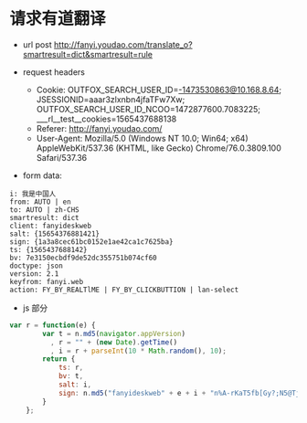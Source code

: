 # 请求有道翻译
* url
post http://fanyi.youdao.com/translate_o?smartresult=dict&smartresult=rule

* request headers
    * Cookie: OUTFOX_SEARCH_USER_ID=-1473530863@10.168.8.64; JSESSIONID=aaar3zlxnbn4jfaTFw7Xw; OUTFOX_SEARCH_USER_ID_NCOO=1472877600.7083225; ___rl__test__cookies=1565437688138
    * Referer: http://fanyi.youdao.com/
    * User-Agent: Mozilla/5.0 (Windows NT 10.0; Win64; x64) AppleWebKit/537.36 (KHTML, like Gecko) Chrome/76.0.3809.100 Safari/537.36

* form data:
```form_data
i: 我是中国人
from: AUTO | en
to: AUTO | zh-CHS
smartresult: dict
client: fanyideskweb
salt: {15654376881421}
sign: {1a3a8cec61bc0152e1ae42ca1c7625ba}
ts: {1565437688142}
bv: 7e3150ecbdf9de52dc355751b074cf60
doctype: json
version: 2.1
keyfrom: fanyi.web
action: FY_BY_REALTlME | FY_BY_CLICKBUTTION | lan-select
```

* js 部分
```js
var r = function(e) {
        var t = n.md5(navigator.appVersion)
          , r = "" + (new Date).getTime()
          , i = r + parseInt(10 * Math.random(), 10);
        return {
            ts: r,
            bv: t,
            salt: i,
            sign: n.md5("fanyideskweb" + e + i + "n%A-rKaT5fb[Gy?;N5@Tj")
        }
    };
```